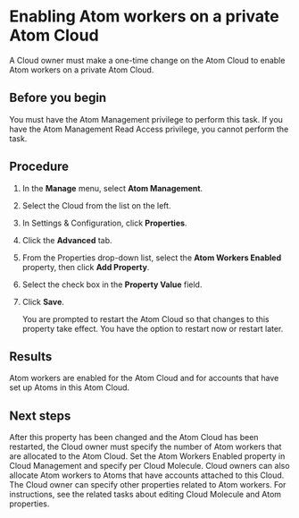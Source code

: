 # Enabling Atom workers on a private Atom Cloud 

<head>
  <meta name="guidename" content="Integration"/>
  <meta name="context" content="GUID-eabeca23-ff79-490d-aa42-36664d43a20e"/>
</head>


A Cloud owner must make a one-time change on the Atom Cloud to enable Atom workers on a private Atom Cloud.

## Before you begin

You must have the Atom Management privilege to perform this task. If you have the Atom Management Read Access privilege, you cannot perform the task.

## Procedure

1.  In the **Manage** menu, select **Atom Management**.

2.  Select the Cloud from the list on the left.

3.  In Settings & Configuration, click **Properties**.

4.  Click the **Advanced** tab.

5.  From the Properties drop-down list, select the **Atom Workers Enabled** property, then click **Add Property**.

6.  Select the check box in the **Property Value** field.

7.  Click **Save**.

    You are prompted to restart the Atom Cloud so that changes to this property take effect. You have the option to restart now or restart later.

## Results

Atom workers are enabled for the Atom Cloud and for accounts that have set up Atoms in this Atom Cloud.

## Next steps

After this property has been changed and the Atom Cloud has been restarted, the Cloud owner must specify the number of Atom workers that are allocated to the Atom Cloud. Set the Atom Workers Enabled property in Cloud Management and specify per Cloud Molecule. Cloud owners can also allocate Atom workers to Atoms that have accounts attached to this Cloud. The Cloud owner can specify other properties related to Atom workers. For instructions, see the related tasks about editing Cloud Molecule and Atom properties.